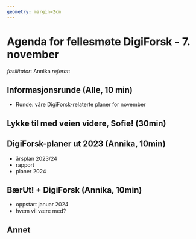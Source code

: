 ```yaml
---
geometry: margin=2cm
---
```


# Agenda for fellesmøte DigiForsk - 7. november

*fasilitator*: Annika 
*referat*: 

## Informasjonsrunde (Alle, 10 min)

- Runde: våre DigiForsk-relaterte planer for november

## Lykke til med veien videre, Sofie! (30min)

## DigiForsk-planer ut 2023 (Annika, 10min)

- årsplan 2023/24
- rapport
- planer 2024

## BærUt! + DigiForsk (Annika, 10min)

- oppstart januar 2024
- hvem vil være med?

## Annet


